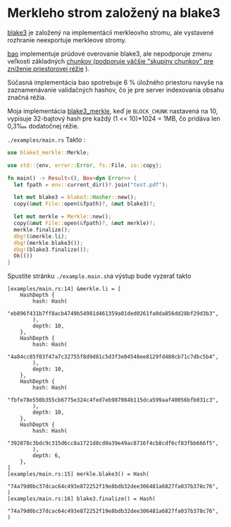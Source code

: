 # Merkleho strom založený na blake3

[blake3](https://github.com/BLAKE3-team/BLAKE3) je založený na implementácii merkleovho stromu, ale vystavené rozhranie neexportuje merkleove stromy.

[bao](https://github.com/oconnor663/bao) implementuje prúdové overovanie blake3, ale nepodporuje zmenu veľkosti základných [chunkov (podporuje väčšie "skupiny chunkov" pre zníženie priestorovej réžie](https://github.com/oconnor663/bao/issues/34) ).

Súčasná implementácia bao spotrebuje 6 % úložného priestoru navyše na zaznamenávanie validačných hashov, čo je pre server indexovania obsahu značná réžia.

Moja implementácia [blake3_merkle](https://github.com/rmw-lib/blake3_merkle), keď je `BLOCK_CHUNK` nastavená na 10, vypisuje 32-bajtový hash pre každý (1 << 10)*1024 = 1MB, čo pridáva len 0,3‱ dodatočnej réžie.

`./examples/main.rs` Takto :

```rust
use blake3_merkle::Merkle;

use std::{env, error::Error, fs::File, io::copy};

fn main() -> Result<(), Box<dyn Error>> {
  let fpath = env::current_dir()?.join("test.pdf");

  let mut blake3 = blake3::Hasher::new();
  copy(&mut File::open(&fpath)?, &mut blake3)?;

  let mut merkle = Merkle::new();
  copy(&mut File::open(&fpath)?, &mut merkle)?;
  merkle.finalize();
  dbg!(&merkle.li);
  dbg!(merkle.blake3());
  dbg!(blake3.finalize());
  Ok(())
}
```

Spustite stránku `./example.main.sh`a výstup bude vyzerať takto

```
[examples/main.rs:14] &merkle.li = [
    HashDepth {
        hash: Hash(
            "eb896f431b7ff8acb4749b54981d461359a01ded0261fa0da856dd28bf29d3b3",
        ),
        depth: 10,
    },
    HashDepth {
        hash: Hash(
            "4a84cc85f03f47a7c32755f8d9d81c5d3f3e04548ee8129fd480cb71c7dbc5b4",
        ),
        depth: 10,
    },
    HashDepth {
        hash: Hash(
            "fbfe78e550b355cb6775e324c4fed7eb987084b115dca599aaf40056bfb031c3",
        ),
        depth: 10,
    },
    HashDepth {
        hash: Hash(
            "392878c3bdc9c315d6cc8a1721d8cd0a39e49ac8716f4cb8cdf6cf83fbb666f5",
        ),
        depth: 6,
    },
]
[examples/main.rs:15] merkle.blake3() = Hash(
    "74a79d0bc37dcac64c493e872252f19e8bdb32dee306481a6827fa037b378c76",
)
[examples/main.rs:16] blake3.finalize() = Hash(
    "74a79d0bc37dcac64c493e872252f19e8bdb32dee306481a6827fa037b378c76",
)
```